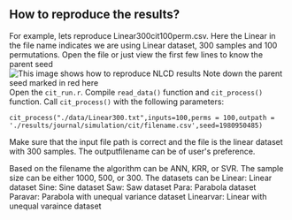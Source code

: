 ## How to reproduce the results?
For example, lets reproduce Linear300cit100perm.csv. Here the Linear in the file name indicates we are using Linear dataset, 300 samples and 100 permutations.
Open the file or just view the first few lines to know the parent seed  
![This image shows how to reproduce NLCD results](https://drive.google.com/uc?export=view&id=1wX5837H9Tbj7KvxJPzoTryX--3ULGfCu)
Note down the parent seed marked in red here  
Open the `cit_run.r`. Compile `read_data()` function and `cit_process()` function. 
Call `cit_process()` with the following parameters:
```
cit_process("./data/Linear300.txt",inputs=100,perms = 100,outpath = './results/journal/simulation/cit/filename.csv',seed=1980950485)
```
Make sure that the input file path is correct and the file is the linear dataset with 300 samples. The outputfilename can be of user's preference.

Based on the filename the algorithm can be ANN, KRR, or SVR. The sample size can be either 1000, 500, or 300. The datasets can be
Linear: Linear dataset
Sine: Sine dataset
Saw: Saw dataset
Para: Parabola dataset
Paravar: Parabola with unequal variance dataset
Linearvar: Linear with unequal varaince dataset
